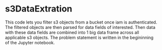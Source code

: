 # s3DataExtration
This code lets you filter s3 objects from a bucket once iam is authenticated. The filtered objects are then parsed for data fields of interested. Then data with these data fields are combined into 1 big data frame across all applicable s3 objects.
The problem statement is written in the begininning of the Jupyter notebook.
